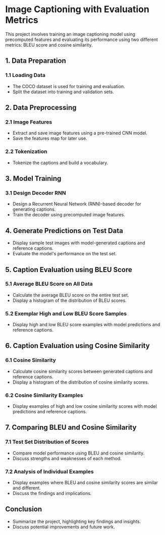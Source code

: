 # Image Captioning with Evaluation Metrics

This project involves training an image captioning model using precomputed features and evaluating its performance using two different metrics: BLEU score and cosine similarity.

## 1. Data Preparation

### 1.1 Loading Data
- The COCO dataset is used for training and evaluation.
- Split the dataset into training and validation sets.

## 2. Data Preprocessing

### 2.1 Image Features
- Extract and save image features using a pre-trained CNN model.
- Save the features map for later use.

### 2.2 Tokenization
- Tokenize the captions and build a vocabulary.

## 3. Model Training

### 3.1 Design Decoder RNN
- Design a Recurrent Neural Network (RNN)-based decoder for generating captions.
- Train the decoder using precomputed image features.

## 4. Generate Predictions on Test Data
- Display sample test images with model-generated captions and reference captions.
- Evaluate the model's performance on the test set.

## 5. Caption Evaluation using BLEU Score

### 5.1 Average BLEU Score on All Data
- Calculate the average BLEU score on the entire test set.
- Display a histogram of the distribution of BLEU scores.

### 5.2 Exemplar High and Low BLEU Score Samples
- Display high and low BLEU score examples with model predictions and reference captions.

## 6. Caption Evaluation using Cosine Similarity

### 6.1 Cosine Similarity
- Calculate cosine similarity scores between generated captions and reference captions.
- Display a histogram of the distribution of cosine similarity scores.

### 6.2 Cosine Similarity Examples
- Display examples of high and low cosine similarity scores with model predictions and reference captions.

## 7. Comparing BLEU and Cosine Similarity

### 7.1 Test Set Distribution of Scores
- Compare model performance using BLEU and cosine similarity.
- Discuss strengths and weaknesses of each method.

### 7.2 Analysis of Individual Examples
- Display examples where BLEU and cosine similarity scores are similar and different.
- Discuss the findings and implications.

## Conclusion
- Summarize the project, highlighting key findings and insights.
- Discuss potential improvements and future work.
